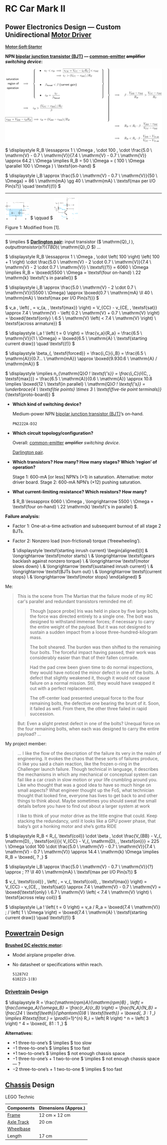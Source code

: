

# RC Car Mark II



## Power Electronics Design — Custom Unidirectional [Motor Driver](https://en.wikipedia.org/wiki/Motor_controller)

[~~Motor Soft Starter~~](https://en.wikipedia.org/wiki/Motor_soft_starter)



**NPN [bipolar junction transistor (BJT)](https://en.wikipedia.org/wiki/Bipolar_junction_transistor) — [common-emitter](https://en.wikipedia.org/wiki/Common_emitter) ~~amplifier~~ *switching device*:**



![](equation_1.svg)

$ \displaystyle R_B \lessapprox 1 \ \Omega \, \cdot 100 \, \cdot \frac{5.0 \ \mathrm{V} - 0.7 \ \mathrm{V}}{7.4 \ \mathrm{V} - 0.7 \ \mathrm{V}} \approx 64.2 \ \Omega \implies R_B = 50 \ \Omega = ( 100 \ \Omega \parallel 100 \ \Omega ) \ \textsf{on-hand} $

$ \displaystyle i_B \approx \frac{5.0 \ \mathrm{V} - 0.7 \ \mathrm{V}}{50 \ \Omega} = 86 \ \mathrm{mA} \gg 40 \ \mathrm{mA} \ \textsf{max per I/O Pin(s?)} \quad \textsf{(!)} $

------



<img src="assets/output-1.png" alt="Figure 1a: Modified from [1]." style="zoom:7.5%;" /> $ \qquad $ <img src="assets/output-2.png" alt="Figure 1b: Modified from [1]." style="zoom:7.5%;" />



Figure 1: Modified from [1].

------

$ \implies $ **[Darlington pair](https://en.wikipedia.org/wiki/Darlington_transistor):** input transistor ($ \mathrm{Q}_I $), output transistor(s?)(TBD) ($ \mathrm{Q}_O $)  …

$ \displaystyle R_B \lessapprox 1 \ \Omega \, \cdot \left( 100 \right) \left( 100 + 1 \right) \cdot \frac{5.0 \ \mathrm{V} - 2 \cdot 0.7 \ \mathrm{V}}{7.4 \ \mathrm{V} - 2 \cdot 0.7 \ \mathrm{V}} \ \textsf{(?)} = 6060 \ \Omega \implies R_B = \boxed{5500 \ \Omega = \textsf{four on-hand} \ 22 \mathrm{k} \textsf{'s in parallel}} $

$ \displaystyle i_B \approx \frac{5.0 \ \mathrm{V} - 2 \cdot 0.7 \ \mathrm{V}}{5500 \ \Omega} \approx \boxed{0.7 \ \mathrm{mA} \ll 40 \ \mathrm{mA} \ \textsf{max per I/O Pin(s?)}} $

$ v_a \, \left( \, = v_{a, \, \textsf{max}} \right) = V_{CC} - v_{CE, \, \textsf{sat}} \approx 7.4 \ \mathrm{V} - \left( 0.2 \ \mathrm{V} + 0.7 \ \mathrm{V} \right) = \boxed{\textsf{only} \ 6.5 \ \mathrm{V} \left( < 7.4 \ \mathrm{V} \right) \ \textsf{across armature}} $

$ \displaystyle i_a \! \left( t = 0 \right) = \frac{v_a}{R_a} = \frac{6.5 \ \mathrm{V}}{1 \ \Omega} = \boxed{6.5 \ \mathrm{A} \ \textsf{starting current draw}} \quad \textsf{(!)} $

$ \displaystyle \beta_{\, \textsf{forced}} = \frac{i_C}{i_B} = \frac{6.5 \ \mathrm{A}}{0.7... \ \mathrm{mA}} \approx \boxed{9.930.6 \ \mathrm{A} / \mathrm{mA}} $

$ \displaystyle \implies n_{\mathrm{Q}_O \! \textsf{'s}} = \frac{i_C}{i_{C, \, \textsf{max}}} = \frac{6.5 \ \mathrm{A}}{0.6 \ \mathrm{A}} \approx 10.8 \implies \boxed{12 \ \textsf{in parallel} \ \mathrm{Q}_O \! \textsf{'s}} = \underbrace{4 \ \textsf{tie points} \times 3 \ \textsf{five-tie point terminals}}_{\textsf{proto-board}} $



- **Which kind of switching device?**

  Medium-power NPN [bipolar junction transistor (BJT)](https://en.wikipedia.org/wiki/Bipolar_junction_transistor)’s on-hand.

  `PN2222A-D32`

- **Which circuit topology/configuration?**

  Overall: [common-emitter](https://en.wikipedia.org/wiki/Common_emitter) ~~amplifier~~ *switching device*.

  [Darlington pair](https://en.wikipedia.org/wiki/Darlington_transistor).

- **Which transistors? How many? How many stages? Which ‘region’ of operation?**

  Stage 1: 600-mA [or less] NPN’s (×1) in saturation. Alternative: motor driver board.
  Stage 2: 600-mA NPN’s (×12) pushing saturation.

- **What current-limiting resistance? Which resistors? How many?**

  $ R_B \lessapprox 6060 \ \Omega \, \longrightarrow 5500 \ \Omega = \textsf{four on-hand} \ 22 \mathrm{k} \textsf{'s in parallel} $.



**Failure analysis:**

- Factor 1: One-at-a-time activation and subsequent burnout of all stage 2 BJTs.

- Factor 2: Nonzero load (non-frictional) torque (‘freewheeling’).

  $ \displaystyle \textsf{starting inrush current} \begin{aligned}[t] & \longrightarrow \textsf{motor starts} \\ & \longrightarrow \textsf{gears backlash against nonzero torque} \\ & \longrightarrow \textsf{motor slows down} \\ & \longrightarrow \textsf{sustained inrush current} \\ & \longrightarrow \textsf{BJTs burn out} \\ & \longrightarrow \textsf{current stops} \\ & \longrightarrow \textsf{motor stops}  \end{aligned} $

Me:

> This is the scene from The Martian that the failure mode of my RC car's parallel and redundant transistors reminded me of:
>
> > Though [space probe] Iris was held in place by five large bolts, the force was directed entirely to a single one. The bolt was designed to withstand immense forces; if necessary to carry the entire weight of the payload. But it was not designed to sustain a sudden impact from a loose three-hundred-kilogram mass.
> >
> > The bolt sheared. The burden was then shifted to the remaining four bolts. The forceful impact having passed, their work was considerably easier than that of their fallen comrade.
> >
> > Had the pad crew been given time to do normal inspections, they would have noticed the minor defect in one of the bolts. A defect that slightly weakened it, though it would not cause failure on a normal mission. Still, they would have swapped it out with a perfect replacement.
> >
> > The off-center load presented unequal force to the four remaining bolts, the defective one bearing the brunt of it. Soon, it failed as well. From there, the other three failed in rapid succession.
>
> But: Even a slight pretest defect in one of the bolts? Unequal force on the four remaining bolts, when each was designed to carry the entire payload? …

My project member:

> … I like the flow of the description of the failure its very in the realm of engineering. It evokes the chaos that these sorts of failures produce, in like you said a chain reaction, like the frozen o-ring in the Challenger launch failure. Though technical in language, it describes the mechanisms in which any mechanical or conceptual system can fail like a car crash in slow motion or your life crumbling around you. Like who thought that was a good idea to have so much hinge on small aspects? What engineer thought up the FoS, what technician thought that looked fine, everyone has lives to get back to and other things to think about. Maybe sometimes you should sweat the small details before you have to find out about a larger system at work
>
> I like to think of your motor drive as the little engine that could. Keep stacking the redundancy, until it looks like a GPU power phase, that baby’s got a honking motor and she’s gotta RIDE



$ \displaystyle R_B < R_{\, \textsf{coil}} \cdot \beta \, \cdot \frac{V_{BB} - V_{\, \mathrm{D}, \, \textsf{on}}}{ V_{CC} - V_{\, \mathrm{D}, \, \textsf{on}}} = 225 \ \Omega \cdot 100 \cdot \frac{5.0 \ \mathrm{V} - 0.7 \ \mathrm{V}}{7.4 \ \mathrm{V} - 0.7 \ \mathrm{V}} \approx 14.4 \ \mathrm{k} \Omega \implies R_B = \boxed{\, ? \,} $

$ \displaystyle i_B \approx \frac{5.0 \ \mathrm{V} - 0.7 \ \mathrm{V}}{?} \approx \; ?? \ll 40 \ \mathrm{mA} \ \textsf{max per I/O Pin(s?)} $

$ v_{\, \textsf{coil}} \, \left( \, = v_{\, \textsf{coil}, \, \textsf{max}} \right) = V_{CC} - v_{CE, \, \textsf{sat}} \approx 7.4 \ \mathrm{V} - 0.7 \ \mathrm{V} = \boxed{\textsf{only} \ 6.7 \ \mathrm{V} \left( < 7.4 \ \mathrm{V} \right) \ \textsf{across relay coil}} $

$ \displaystyle i_a \! \left( t = 0 \right) = v_a / R_a = \boxed{7.4 \ \mathrm{V}} \; / \left( 1 \ \Omega \right) = \boxed{7.4 \ \mathrm{A} \ \textsf{starting current draw}} \quad \textsf{(!)} $



## [Powertrain](https://en.wikipedia.org/wiki/Powertrain) Design



**[Brushed DC electric motor](https://en.wikipedia.org/wiki/Brushed_DC_electric_motor):**

- Model airplane propeller drive.

- No datasheet or specifications within reach.

  ```
  51287V2
  610223-1(B)
  ```



### [Drivetrain](https://en.wikipedia.org/wiki/Drivetrain) Design



$ \displaystyle R = \frac{\mathrm{rpm}_A}{\mathrm{rpm}_B} \, \left( = \frac{\omega_A}{\omega_B} = \frac{r_A}{r_B} \right) = \frac{N_A}{N_B} = \frac{24 \ \textsf{teeth}}{\phantom{0}8 \ \textsf{teeth}} = \boxed{\, 3 : 1 \,} \implies R_\textsf{tot.} = \prod_{i=1}^{n} R_i = \left( R \right) ^ n = \left( 3 \right) ^ 4 = \boxed{\, 81 : 1 \,} $



**Alternatives:**

- +1 three-to-one’s $ \implies $ too slow
- −1 three-to-one’s $ \implies $ too fast
- +1 two-to-one’s $ \implies $ not enough chassis space
- −1 three-to-one’s + 1 two-to-one $ \implies $ not enough chassis space — ?
- −2 three-to-one’s + 1 two-to-one $ \implies $ too fast



## [Chassis](https://en.wikipedia.org/wiki/Chassis) Design



LEGO Technic

| Components                                             | Dimensions (Approx.) |
| ------------------------------------------------------ | -------------------- |
| [Frame](https://en.wikipedia.org/wiki/Vehicle_frame)   | 12 cm × 12 cm        |
| [Axle Track](https://en.wikipedia.org/wiki/Axle_track) | 20 cm                |
| [Wheelbase](https://en.wikipedia.org/wiki/Wheelbase)   |                      |
| Length                                                 | 17 cm                |

